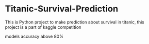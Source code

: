# Titanic-Survival-Prediction
This is Python project to make prediction about survival in titanic, this project is a part of kaggle competition

models accuracy above 80%
